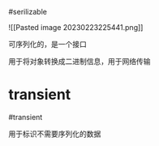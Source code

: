 #serilizable

![[Pasted image 20230223225441.png]]

可序列化的，是一个接口

用于将对象转换成二进制信息，用于网络传输

# transient
#transient 

用于标识不需要序列化的数据